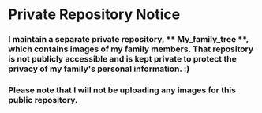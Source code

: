 # Private Repository Notice

### I maintain a separate private repository, ** My_family_tree **, which contains images of my family members. That repository is not publicly accessible and is kept private to protect the privacy of my family's personal information. :)

### Please note that I will not be uploading any images for this public repository. 
